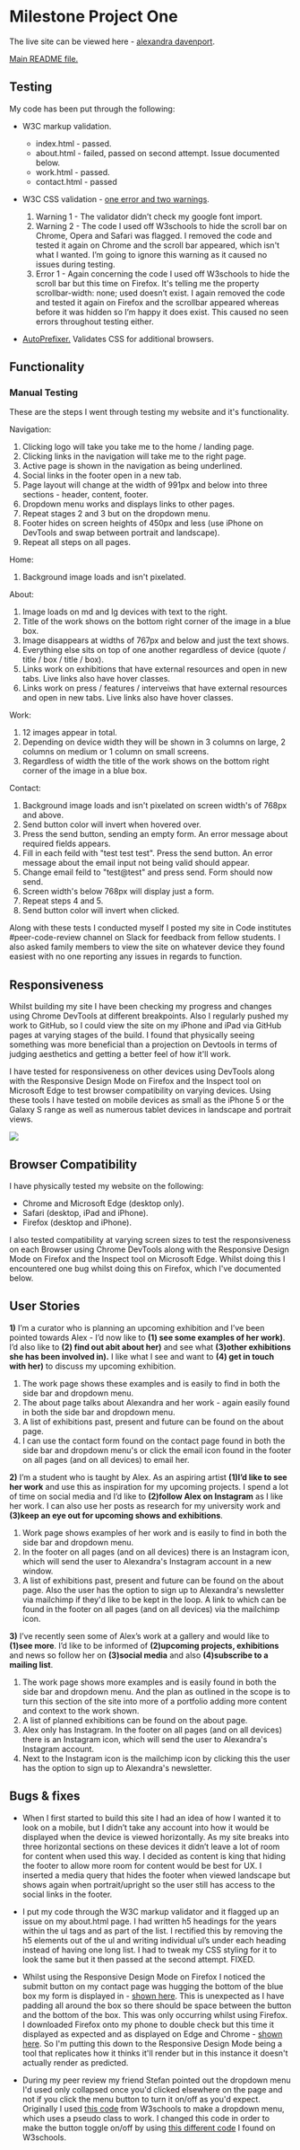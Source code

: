 # Milestone Project One

The live site can be viewed here - [alexandra davenport](https://mitchdavenport88.github.io/MSP1/).

[Main README file.](README.md)

## Testing

My code has been put through the following:
* W3C markup validation.
  * index.html - passed.
  * about.html - failed, passed on second attempt. Issue documented below.
  * work.html - passed.
  * contact.html - passed

* W3C CSS validation - [one error and two warnings](https://github.com/mitchdavenport88/MSP1/blob/master/readme-attachments/w3c_css%20_validator.jpg?raw=true).
  1. Warning 1 - The validator didn’t check my google font import.
  2. Warning 2 - The code I used off W3schools to hide the scroll bar on Chrome, Opera and Safari was flagged. 
  I removed the code and tested it again on Chrome and the scroll bar appeared, which isn't what I wanted. I’m going to 
  ignore this warning as it caused no issues during testing.
  3. Error 1 - Again concerning the code I used off W3schools to hide the scroll bar but this time on Firefox. It's telling 
me the property scrollbar-width: none; used doesn’t exist. I again removed the code and tested it again on Firefox and 
the scrollbar appeared whereas before it was hidden so I’m happy it does exist. This caused no seen errors throughout 
testing either.

* [AutoPrefixer.](https://autoprefixer.github.io/) Validates CSS for additional browsers.

## Functionality

### Manual Testing
These are the steps I went through testing my website and it's functionality.

Navigation:
1. Clicking logo will take you take me to the home / landing page.
2. Clicking links in the navigation will take me to the right page.
3. Active page is shown in the navigation as being underlined.
4. Social links in the footer open in a new tab.
5. Page layout will change at the width of 991px and below into three sections - header, content, footer.
6. Dropdown menu works and displays links to other pages.
7. Repeat stages 2 and 3 but on the dropdown menu.
8. Footer hides on screen heights of 450px and less (use iPhone on DevTools and swap between portrait and landscape).
9. Repeat all steps on all pages.

Home:
1. Background image loads and isn't pixelated.

About:
1. Image loads on md and lg devices with text to the right.
2. Title of the work shows on the bottom right corner of the image in a blue box.
3. Image disappears at widths of 767px and below and just the text shows.
4. Everything else sits on top of one another regardless of device (quote / title / box / title / box).
5. Links work on exhibitions that have external resources and open in new tabs. Live links also have hover classes.
6. Links work on press / features / interveiws that have external resources and open in new tabs. Live links also have 
hover classes.

Work:
1. 12 images appear in total.
2. Depending on device width they will be shown in 3 columns on large, 2 columns on medium or 1 column on small screens.
3. Regardless of width the title of the work shows on the bottom right corner of the image in a blue box.

Contact:
1. Background image loads and isn't pixelated on screen width's of 768px and above.
2. Send button color will invert when hovered over.
3. Press the send button, sending an empty form. An error message about required fields appears.
4. Fill in each feild with "test test test". Press the send button. An error message about the email input not 
being valid should appear.
5. Change email feild to "test@test" and press send. Form should now send.
6. Screen width's below 768px will display just a form.
7. Repeat steps 4 and 5.
8. Send button color will invert when clicked.

Along with these tests I conducted myself I posted my site in Code institutes #peer-code-review channel on Slack for 
feedback from fellow students. I also asked family members to view the site on whatever device they found easiest with 
no one reporting any issues in regards to function.

## Responsiveness

Whilst building my site I have been checking my progress and changes using Chrome DevTools at different breakpoints. 
Also I regularly pushed my work to GitHub, so I could view the site on my iPhone and iPad via GitHub pages at varying 
stages of the build. I found that physically seeing something was more beneficial than a projection on Devtools in terms 
of judging aesthetics and getting a better feel of how it'll work.

I have tested for responsiveness on other devices using DevTools along with the Responsive Design Mode on Firefox and the 
Inspect tool on Microsoft Edge to test browser compatibility on varying devices. Using these tools I have tested on mobile 
devices as small as the iPhone 5 or the Galaxy S range as well as numerous tablet devices in landscape and portrait views.

![](https://github.com/mitchdavenport88/MSP1/blob/master/readme-attachments/ami.responsivedesign.is(1).jpg?raw=true)

## Browser Compatibility

I have physically tested my website on the following:
  * Chrome and Microsoft Edge (desktop only).
  * Safari (desktop, iPad and iPhone).
  * Firefox (desktop and iPhone).

I also tested compatibility at varying screen sizes to test the responsiveness on each Browser using Chrome DevTools along 
with the Responsive Design Mode on Firefox and the Inspect tool on Microsoft Edge. Whilst doing this I encountered one 
bug whilst doing this on Firefox, which I've documented below.

## User Stories

**1\)** I’m a curator who is planning an upcoming exhibition and I’ve been pointed towards Alex - 
I’d now like to **(1) see some examples of her work)**. I’d also like to **(2) find out abit about her)** and see what **(3)other exhibitions 
she has been involved in).** I like what I see and want to **(4) get in touch with her)** to discuss my upcoming exhibition.
  1) The work page shows these examples and is easily to find in both the side bar and dropdown menu.
  2) The about page talks about Alexandra and her work - again easily found in both the side bar and dropdown menu.
  3) A list of exhibitions past, present and future can be found on the about page.
  4) I can use the contact form found on the contact page found in both the side bar and dropdown menu's or click the 
email icon found in the footer on all pages (and on all devices) to email her.

**2\)** I’m a student who is taught by Alex. As an aspiring artist **(1)I’d like to see her work** and use this as inspiration for my 
upcoming projects. I spend a lot of time on social media and I’d like to **(2)follow Alex on Instagram** as I like her work. 
I can also use her posts as research for my university work and **(3)keep an eye out for upcoming shows and exhibitions**.
  1) Work page shows examples of her work and is easily to find in both the side bar and dropdown menu.
  2) In the footer on all pages (and on all devices) there is an Instagram icon, which will send the user to Alexandra's 
Instagram account in a new window.
  3) A list of exhibitions past, present and future can be found on the about page. Also the user has the option to sign up 
to Alexandra's newsletter via mailchimp if they'd like to be kept in the loop. A link to which can be found in the footer 
on all pages (and on all devices) via the mailchimp icon.

**3\)** I’ve recently seen some of Alex’s work at a gallery and would like to **(1)see more**. I’d like to be informed of 
**(2)upcoming projects, exhibitions** and news so follow her on **(3)social media** and also 
**(4)subscribe to a mailing list**.
  1) The work page shows more examples and is easily found in both the side bar and dropdown menu. And the plan as outlined 
in the scope is to turn this section of the site into more of a portfolio adding more content and context to the work shown.
  2) A list of planned exhibitions can be found on the about page.
  3) Alex only has Instagram. In the footer on all pages (and on all devices) there is an Instagram icon, which will send 
the user to Alexandra's Instagram account.
  4) Next to the Instagram icon is the mailchimp icon by clicking this the user has the option to sign up to Alexandra's 
newsletter.

## Bugs & fixes

* When I first started to build this site I had an idea of how I wanted it to look on a mobile, but I didn’t take any 
account into how it would be displayed when the device is viewed horizontally. As my site breaks into three horizontal 
sections on these devices it didn’t leave a lot of room for content when used this way. I decided as content is king that 
hiding the footer to allow more room for content would be best for UX. I inserted a media query that hides the footer 
when viewed landscape but shows again when portrait/upright so the user still has access to the social links in the footer.

* I put my code through the W3C markup validator and it flagged up an issue on my about.html page. I had written h5 
headings for the years within the ul tags and as part of the list. I rectified this by removing the h5 elements out of 
the ul and writing individual ul’s under each heading instead of having one long list. I had to tweak my CSS styling for 
it to look the same but it then passed at the second attempt. FIXED.

* Whilst using the Responsive Design Mode on Firefox I noticed the submit button on my contact page was hugging the bottom 
of the blue box my form is displayed in - 
[shown here](https://github.com/mitchdavenport88/MSP1/blob/master/readme-attachments/firefox_iphone6_test(responsive-design-mode).png?raw=true). 
This is unexpected as I have padding all around the box so there should be space between the button and the bottom of the 
box. This was only occurring whilst using Firefox. I downloaded Firefox onto my phone to double check but this time it 
displayed as expected and as displayed on Edge and Chrome -
[shown here](https://github.com/mitchdavenport88/MSP1/blob/master/readme-attachments/firefox_iphone6_test(actual-phone).png?raw=true).
So I'm putting this down to the Responsive Design Mode being a tool that replicates how it thinks it'll render but in 
this instance it doesn't actually render as predicted.

* During my peer review my friend Stefan pointed out the dropdown menu I'd used only collapsed once you'd 
clicked elsewhere on the page and not if you click the menu button to turn it on/off as you'd expect. Originally I used 
[this code](https://www.w3schools.com/css/css_dropdowns.asp) from W3schools to make a dropdown menu, which uses a pseudo 
class to work. I changed this code in order to make the button toggle on/off by using 
[this different code](https://www.w3schools.com/bootstrap4/bootstrap_navbar.asp) I found on W3schools.